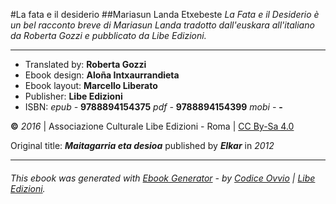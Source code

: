 #La fata e il desiderio
##Mariasun Landa Etxebeste
_La Fata e il Desiderio è un bel racconto breve di Mariasun Landa tradotto dall'euskara all'italiano da Roberta Gozzi e pubblicato da Libe Edizioni._

---

- Translated by: **Roberta Gozzi**
- Ebook design: **Aloña Intxaurrandieta**
- Ebook layout: **Marcello Liberato**
- Publisher: **Libe Edizioni**
- ISBN: _epub -_ **9788894154375**
        _pdf -_ **9788894154399**
        _mobi -_ **-**

**©** _2016_ | Associazione Culturale Libe Edizioni - Roma | [CC By-Sa 4.0](https://creativecommons.org/licenses/by-sa/4.0/legalcode)

Original title: _**Maitagarria eta desioa**_ published by _**Elkar**_ in _2012_

---

###### _This ebook was generated with [Ebook Generator](https://github.com/Libedizioni/ebook-generator) - by [Codice Ovvio](https://github.com/codiceovvio) | [Libe Edizioni](https://github.com/Libedizioni)._
